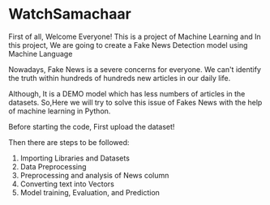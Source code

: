 # WatchSamachaar

First of all, Welcome Everyone!
This is a project of Machine Learning and 
In this project, We are going to create a Fake News Detection model using Machine Language

Nowadays, Fake News is a severe concerns for everyone. We can't identify the truth within hundreds of hundreds new articles in our daily life.

Although, It is a DEMO model which has less numbers of articles in the datasets. So,Here we will try to solve this issue of Fakes News with the help of machine learning in Python.

Before starting the code, First upload the dataset!

Then there are steps to be followed:

1. Importing Libraries and Datasets
2. Data Preprocessing
3. Preprocessing and analysis of News column
4. Converting text into Vectors
5. Model training, Evaluation, and Prediction
